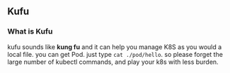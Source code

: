 ## Kufu

### What is Kufu
kufu sounds like **kung fu** and it can help you manage K8S as you would a local file. you can get Pod. just type `cat ./pod/hello`. so please forget the large number of kubectl commands, and play your k8s with less burden.
